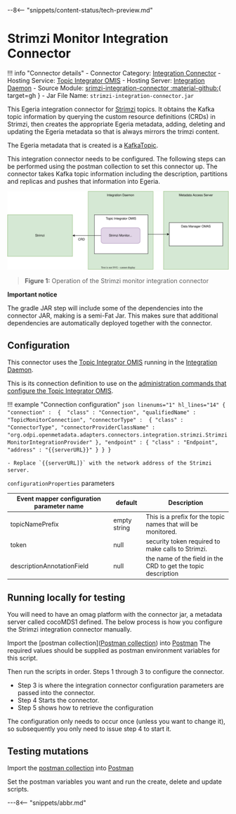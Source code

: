 <!-- SPDX-License-Identifier: CC-BY-4.0 -->
<!-- Copyright Contributors to the ODPi Egeria project. -->

--8<-- "snippets/content-status/tech-preview.md"

# Strimzi Monitor Integration Connector

!!! info "Connector details"
    - Connector Category: [Integration Connector](/concepts/integration-connector)
    - Hosting Service: [Topic Integrator OMIS](/services/omis/topic-integrator/overview)
    - Hosting Server: [Integration Daemon](/concepts/integration-daemon)
    - Source Module: [srimzi-integration-connector :material-github:](https://github.com/odpi/egeria-connector-integration-topic-strimzi){ target=gh }
    - Jar File Name: `strimzi-integration-connector.jar`

This Egeria integration connector for [Strimzi](https://strimzi.io/) topics. It obtains the Kafka
topic information by querying the custom resource definitions (CRDs) in Strimzi, then creates the appropriate Egeria metadata,
adding, deleting and updating the Egeria metadata so that is always mirrors the trimzi content.

The Egeria metadata that is created is a [KafkaTopic](https://egeria-project.org/types/2/0223-Events-and-Logs/?h=kafkatopic).

This integration connector needs to be configured. The following steps can be performed using the postman collection to set this connector up.
The connector takes Kafka topic information including the description, partitions and replicas and pushes that information into
Egeria.


![Figure 1](strimzi-monitor-integration-connector.svg)
> **Figure 1:** Operation of the Strimzi monitor integration connector

__Important notice__

The gradle JAR step will include some of the dependencies into the connector JAR, making is a semi-Fat Jar. This makes sure that additional dependencies are automatically deployed together with the connector.


## Configuration

This connector uses the [Topic Integrator OMIS](/services/omis/topic-integrator/overview) running in the [Integration Daemon](/concepts/integration-daemon).

This is its connection definition to use on the [administration commands that configure the Topic Integrator OMIS](/guides/admin/servers/configuring-an-integration-daemon/#configure-the-integration-services).

!!! example "Connection configuration"
    ```json linenums="1" hl_lines="14"
    {
       "connection" : 
                    { 
                        "class" : "Connection",
                        "qualifiedName" : "TopicMonitorConnection",
                        "connectorType" : 
                        {
                            "class" : "ConnectorType",
                            "connectorProviderClassName" : "org.odpi.openmetadata.adapters.connectors.integration.strimzi.StrimziMonitorIntegrationProvider"
                        },
                        "endpoint" :
                        {
                            "class" : "Endpoint",
                            "address" : "{{serverURL}}"
                        }
                    }
    }
    ```

    - Replace `{{serverURL]}` with the network address of the Strimzi server.


`configurationProperties` parameters

| Event mapper configuration parameter name | default      | Description                                                   |
|-------------------------------------------|--------------|---------------------------------------------------------------|
| topicNamePrefix                           | empty string | This is a prefix for the topic names that will be monitored.  |
| token                                     | null         | security token required to make calls to Strimzi.             |
| descriptionAnnotationField                | null         | the name of the field in the CRD to get the topic description |



## Running locally for testing

You will need to have an omag platform with the connector jar, a metadata server called cocoMDS1 defined.
The below process is how you configure the Strimzi integration connector manually.

Import the [postman collection]([Postman collection](https://github.com/odpi/egeria-connector-integration-topic-strimzi/blob/main/postman/Strimzi%20integration%20connector%20configuration.postman_collection.json)) into [Postman](https://www.postman.com/)
The required values should be supplied as postman environment variables for this script.

Then run the scripts in order. Steps 1 through 3 to configure the connector.

* Step 3 is where the integration connector configuration parameters are passed into the connector.
* Step 4 Starts the connector.
* Step 5 shows how to retrieve the configuration

The configuration only needs to occur once (unless you want to change it), so subsequently you only need to issue step 4 to start it.

## Testing mutations
Import the [postman collection](https://github.com/odpi/egeria-connector-integration-topic-strimzi/blob/main/postman/Strimzi%20REST%20calls.postman_collection.json) into [Postman](https://www.postman.com/)

Set the postman variables you want and run the create, delete and update scripts.

---8<-- "snippets/abbr.md"
